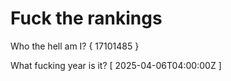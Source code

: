# Fuck the rankings

Who the hell am I?
{ 17101485 }

What fucking year is it?
[ 2025-04-06T04:00:00Z ]

